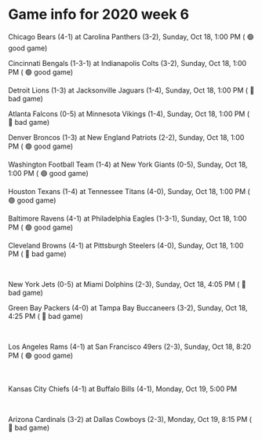 # Game info for 2020 week 6

Chicago Bears (4-1) at Carolina Panthers (3-2), Sunday, Oct 18, 1:00 PM (	:green_circle: good game)

Cincinnati Bengals (1-3-1) at Indianapolis Colts (3-2), Sunday, Oct 18, 1:00 PM (	:green_circle: good game)

Detroit Lions (1-3) at Jacksonville Jaguars (1-4), Sunday, Oct 18, 1:00 PM (	:red_circle: bad game)

Atlanta Falcons (0-5) at Minnesota Vikings (1-4), Sunday, Oct 18, 1:00 PM (	:red_circle: bad game)

Denver Broncos (1-3) at New England Patriots (2-2), Sunday, Oct 18, 1:00 PM (	:green_circle: good game)

Washington Football Team (1-4) at New York Giants (0-5), Sunday, Oct 18, 1:00 PM (	:green_circle: good game)

Houston Texans (1-4) at Tennessee Titans (4-0), Sunday, Oct 18, 1:00 PM (	:green_circle: good game)

Baltimore Ravens (4-1) at Philadelphia Eagles (1-3-1), Sunday, Oct 18, 1:00 PM (	:green_circle: good game)

Cleveland Browns (4-1) at Pittsburgh Steelers (4-0), Sunday, Oct 18, 1:00 PM (	:red_circle: bad game)


<br/>

New York Jets (0-5) at Miami Dolphins (2-3), Sunday, Oct 18, 4:05 PM (	:red_circle: bad game)

Green Bay Packers (4-0) at Tampa Bay Buccaneers (3-2), Sunday, Oct 18, 4:25 PM (	:red_circle: bad game)


<br/>

Los Angeles Rams (4-1) at San Francisco 49ers (2-3), Sunday, Oct 18, 8:20 PM (	:green_circle: good game)


<br/>

Kansas City Chiefs (4-1) at Buffalo Bills (4-1), Monday, Oct 19, 5:00 PM


<br/>

Arizona Cardinals (3-2) at Dallas Cowboys (2-3), Monday, Oct 19, 8:15 PM (	:red_circle: bad game)

